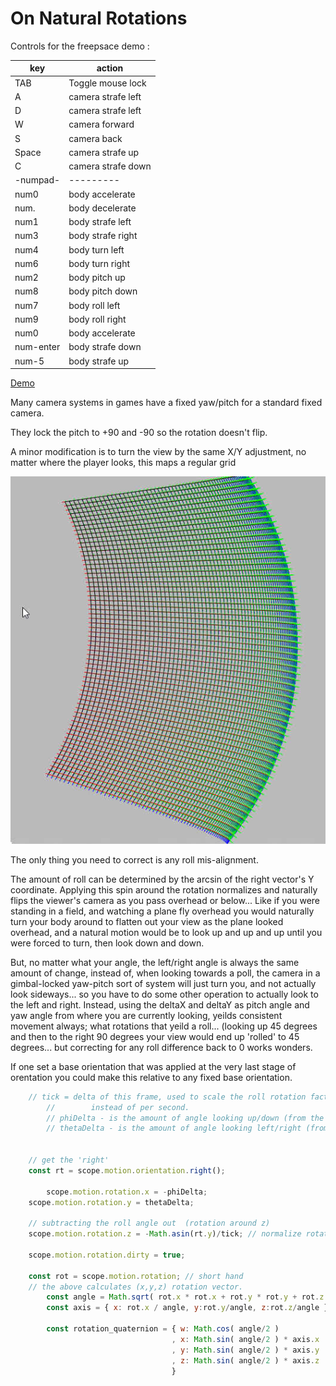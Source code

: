 
# On Natural Rotations

Controls for the freepsace demo :

|key| action|
|---|----|
| TAB | Toggle mouse lock |
| A | camera strafe left |
| D | camera strafe left |
| W | camera forward |
| S | camera back |
| Space | camera strafe up |
| C | camera strafe down |
| -numpad- | --------- |
| num0 | body accelerate |
| num. | body decelerate |
| num1 | body strafe left |
| num3 | body strafe right |
| num4 | body turn left |
| num6 | body turn right |
| num2 | body pitch up |
| num8 | body pitch down |
| num7 | body roll left |
| num9 | body roll right |
| num0 | body accelerate |
| num-enter | body strafe down |
| num-5 | body strafe up |




[Demo](d3x0r.github.io/STFRPhysics/freeSpaceTest)

Many camera systems in games have a fixed yaw/pitch for a standard fixed camera.

They lock the pitch to +90 and -90 so the rotation doesn't flip.

A minor modification is to turn the view by the same X/Y adjustment, no matter where the player looks, this maps a regular grid

![rotation arcs](NaturalCameraArcs.jpg)

The only thing you need to correct is any roll mis-alignment.

The amount of roll can be determined by the arcsin of the right vector's Y coordinate.  Applying this spin around the rotation
normalizes and naturally flips the viewer's camera as you pass overhead or below...  Like if you were standing in a field, and 
watching a plane fly overhead you would naturally turn your body around to flatten out your view as the plane looked overhead, 
and a natural motion would be to look up and up and up until you were forced to turn, then look down and down.

But, no matter what your angle, the left/right angle is always the same amount of change, instead of, when looking towards a poll, 
the camera in a gimbal-locked yaw-pitch sort of system will just turn you, and not actually look sideways... so you have to do some 
other operation to actually look to the left and right.  Instead, using the  deltaX and deltaY as pitch angle and yaw angle from 
where you are currently looking, yeilds consistent movement always; what rotations that yeild a roll... (looking up 45 degrees and then to the right 90 degrees
your view would end up 'rolled' to 45 degrees... but correcting for any roll difference back to 0 works wonders.


If one set a base orientation that was applied at the very last stage of orentation you could make this relative to any 
fixed base orientation.


``` js
	// tick = delta of this frame, used to scale the roll rotation factor to be that angle per frame
        //        instead of per second.
        // phiDelta - is the amount of angle looking up/down (from the Y change)
        // thetaDelta - is the amount of angle looking left/right (from the X change)


	// get the 'right'
	const rt = scope.motion.orientation.right();

       	scope.motion.rotation.x = -phiDelta;
	scope.motion.rotation.y = thetaDelta;

	// subtracting the roll angle out  (rotation around z)
	scope.motion.rotation.z = -Math.asin(rt.y)/tick; // normalize rotation to full rotation for this tick.

	scope.motion.rotation.dirty = true;

	const rot = scope.motion.rotation; // short hand
	// the above calculates (x,y,z) rotation vector.
        const angle = Math.sqrt( rot.x * rot.x + rot.y * rot.y + rot.z * rot.z );
        const axis = { x: rot.x / angle, y:rot.y/angle, z:rot.z/angle }
        
        const rotation_quaternion = { w: Math.cos( angle/2 )
                                    , x: Math.sin( angle/2 ) * axis.x
                                    , y: Math.sin( angle/2 ) * axis.y
                                    , z: Math.sin( angle/2 ) * axis.z
                                    }

```


